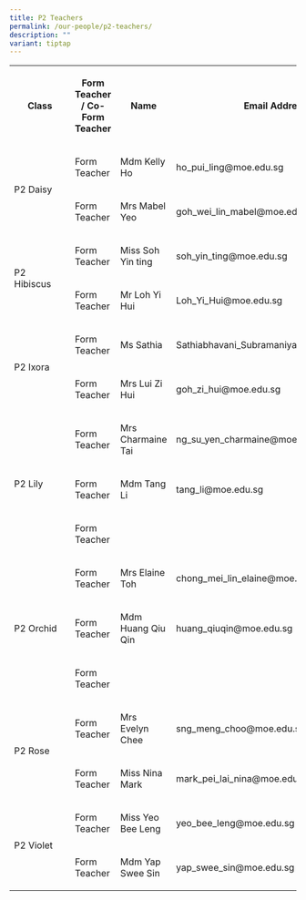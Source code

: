 ```yaml
---
title: P2 Teachers
permalink: /our-people/p2-teachers/
description: ""
variant: tiptap
---
```

<table style="minWidth: 100px">
<colgroup>
<col>
<col>
<col>
<col>
</colgroup>
<tbody>
<tr>
<th rowspan="1" colspan="1">
<p>Class</p>
</th>
<th rowspan="1" colspan="1">
<p>Form Teacher / Co-Form Teacher</p>
</th>
<th rowspan="1" colspan="1">
<p>Name</p>
</th>
<th rowspan="1" colspan="1">
<p>Email Address</p>
</th>
</tr>
<tr>
<td rowspan="2" colspan="1">
<p>P2 Daisy</p>
</td>
<td rowspan="1" colspan="1">
<p>Form Teacher</p>
</td>
<td rowspan="1" colspan="1">
<p>Mdm Kelly Ho</p>
</td>
<td rowspan="1" colspan="1">
<p>ho_pui_ling@moe.edu.sg</p>
</td>
</tr>
<tr>
<td rowspan="1" colspan="1">
<p>Form Teacher</p>
</td>
<td rowspan="1" colspan="1">
<p>Mrs Mabel Yeo</p>
</td>
<td rowspan="1" colspan="1">
<p>goh_wei_lin_mabel@moe.edu.sg</p>
</td>
</tr>
<tr>
<td rowspan="2" colspan="1">
<p>P2 Hibiscus&nbsp;&nbsp;&nbsp;&nbsp;&nbsp;&nbsp;</p>
</td>
<td rowspan="1" colspan="1">
<p>Form Teacher</p>
</td>
<td rowspan="1" colspan="1">
<p>Miss Soh Yin ting</p>
</td>
<td rowspan="1" colspan="1">
<p>soh_yin_ting@moe.edu.sg</p>
</td>
</tr>
<tr>
<td rowspan="1" colspan="1">
<p>Form Teacher</p>
</td>
<td rowspan="1" colspan="1">
<p>Mr Loh Yi Hui</p>
</td>
<td rowspan="1" colspan="1">
<p>Loh_Yi_Hui@moe.edu.sg</p>
</td>
</tr>
<tr>
<td rowspan="2" colspan="1">
<p>P2 Ixora</p>
</td>
<td rowspan="1" colspan="1">
<p>Form Teacher</p>
</td>
<td rowspan="1" colspan="1">
<p>Ms Sathia</p>
</td>
<td rowspan="1" colspan="1">
<p>Sathiabhavani_Subramaniya_Pilli@moe.edu.sg</p>
</td>
</tr>
<tr>
<td rowspan="1" colspan="1">
<p>Form Teacher</p>
</td>
<td rowspan="1" colspan="1">
<p>Mrs Lui Zi Hui</p>
</td>
<td rowspan="1" colspan="1">
<p>goh_zi_hui@moe.edu.sg</p>
</td>
</tr>
<tr>
<td rowspan="3" colspan="1">
<p>P2 Lily</p>
</td>
<td rowspan="1" colspan="1">
<p>Form Teacher</p>
</td>
<td rowspan="1" colspan="1">
<p>Mrs Charmaine Tai</p>
</td>
<td rowspan="1" colspan="1">
<p>ng_su_yen_charmaine@moe.edu.sg</p>
</td>
</tr>
<tr>
<td rowspan="1" colspan="1">
<p>Form Teacher</p>
</td>
<td rowspan="1" colspan="1">
<p>Mdm Tang Li</p>
</td>
<td rowspan="1" colspan="1">
<p>tang_li@moe.edu.sg</p>
</td>
</tr>
<tr>
<td rowspan="1" colspan="1">
<p>Form Teacher</p>
</td>
<td rowspan="1" colspan="1">
<p></p>
</td>
<td rowspan="1" colspan="1">
<p></p>
</td>
</tr>
<tr>
<td rowspan="3" colspan="1">
<p>P2 Orchid</p>
</td>
<td rowspan="1" colspan="1">
<p>Form Teacher</p>
</td>
<td rowspan="1" colspan="1">
<p>Mrs Elaine Toh</p>
</td>
<td rowspan="1" colspan="1">
<p>chong_mei_lin_elaine@moe.edu.sg</p>
</td>
</tr>
<tr>
<td rowspan="1" colspan="1">
<p>Form Teacher</p>
</td>
<td rowspan="1" colspan="1">
<p>Mdm Huang Qiu Qin</p>
</td>
<td rowspan="1" colspan="1">
<p>huang_qiuqin@moe.edu.sg</p>
</td>
</tr>
<tr>
<td rowspan="1" colspan="1">
<p>Form Teacher</p>
</td>
<td rowspan="1" colspan="1">
<p></p>
</td>
<td rowspan="1" colspan="1">
<p></p>
</td>
</tr>
<tr>
<td rowspan="2" colspan="1">
<p>P2 Rose</p>
</td>
<td rowspan="1" colspan="1">
<p>Form Teacher</p>
</td>
<td rowspan="1" colspan="1">
<p>Mrs Evelyn Chee</p>
</td>
<td rowspan="1" colspan="1">
<p>sng_meng_choo@moe.edu.sg</p>
</td>
</tr>
<tr>
<td rowspan="1" colspan="1">
<p>Form Teacher</p>
</td>
<td rowspan="1" colspan="1">
<p>Miss Nina Mark</p>
</td>
<td rowspan="1" colspan="1">
<p>mark_pei_lai_nina@moe.edu.sg</p>
</td>
</tr>
<tr>
<td rowspan="2" colspan="1">
<p>P2 Violet</p>
</td>
<td rowspan="1" colspan="1">
<p>Form Teacher</p>
</td>
<td rowspan="1" colspan="1">
<p>Miss Yeo Bee Leng</p>
</td>
<td rowspan="1" colspan="1">
<p>yeo_bee_leng@moe.edu.sg</p>
</td>
</tr>
<tr>
<td rowspan="1" colspan="1">
<p>Form Teacher</p>
</td>
<td rowspan="1" colspan="1">
<p>Mdm Yap Swee Sin</p>
</td>
<td rowspan="1" colspan="1">
<p>yap_swee_sin@moe.edu.sg</p>
</td>
</tr>
</tbody>
</table>
<p></p>
